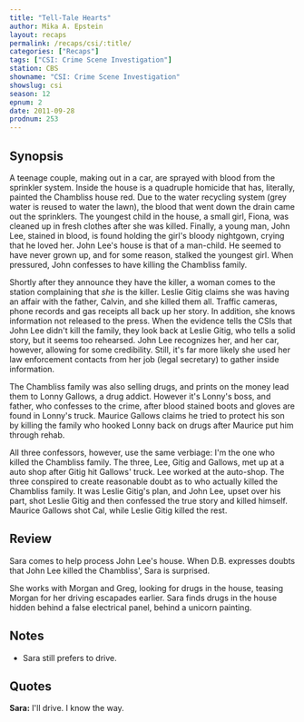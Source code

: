 ```yaml
---
title: "Tell-Tale Hearts"
author: Mika A. Epstein
layout: recaps
permalink: /recaps/csi/:title/
categories: ["Recaps"]
tags: ["CSI: Crime Scene Investigation"]
station: CBS
showname: "CSI: Crime Scene Investigation"
showslug: csi
season: 12
epnum: 2
date: 2011-09-28
prodnum: 253
---
```


## Synopsis

A teenage couple, making out in a car, are sprayed with blood from the sprinkler system. Inside the house is a quadruple homicide that has, literally, painted the Chambliss house red. Due to the water recycling system (grey water is reused to water the lawn), the blood that went down the drain came out the sprinklers. The youngest child in the house, a small girl, Fiona, was cleaned up in fresh clothes after she was killed. Finally, a young man, John Lee, stained in blood, is found holding the girl's bloody nightgown, crying that he loved her. John Lee's house is that of a man-child. He seemed to have never grown up, and for some reason, stalked the youngest girl. When pressured, John confesses to have killing the Chambliss family.

Shortly after they announce they have the killer, a woman comes to the station complaining that *she* is the killer. Leslie Gitig claims she was having an affair with the father, Calvin, and she killed them all. Traffic cameras, phone records and gas receipts all back up her story. In addition, she knows information not released to the press. When the evidence tells the CSIs that John Lee didn't kill the family, they look back at Leslie Gitig, who tells a solid story, but it seems too rehearsed. John Lee recognizes her, and her car, however, allowing for some credibility. Still, it's far more likely she used her law enforcement contacts from her job (legal secretary) to gather inside information.

The Chambliss family was also selling drugs, and prints on the money lead them to Lonny Gallows, a drug addict. However it's Lonny's boss, and father, who confesses to the crime, after blood stained boots and gloves are found in Lonny's truck. Maurice Gallows claims he tried to protect his son by killing the family who hooked Lonny back on drugs after Maurice put him through rehab.

All three confessors, however, use the same verbiage: I'm the one who killed the Chambliss family. The three, Lee, Gitig and Gallows, met up at a auto shop after Gitig hit Gallows' truck. Lee worked at the auto-shop. The three conspired to create reasonable doubt as to who actually killed the Chambliss family. It was Leslie Gitig's plan, and John Lee, upset over his part, shot Leslie Gitig and then confessed the true story and killed himself. Maurice Gallows shot Cal, while Leslie Gitig killed the rest.

## Review

Sara comes to help process John Lee's house. When D.B. expresses doubts that John Lee killed the Chambliss', Sara is surprised.

She works with Morgan and Greg, looking for drugs in the house, teasing Morgan for her driving escapades earlier. Sara finds drugs in the house hidden behind a false electrical panel, behind a unicorn painting.

## Notes

* Sara still prefers to drive.

## Quotes

**Sara:** I'll drive. I know the way.
